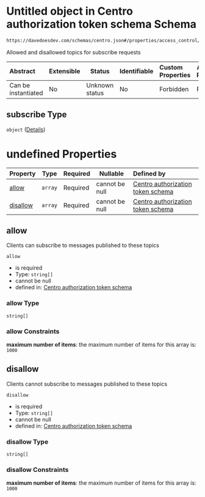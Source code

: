 # Untitled object in Centro authorization token schema Schema

```txt
https://davedoesdev.com/schemas/centro.json#/properties/access_control/properties/subscribe
```

Allowed and disallowed topics for subscribe requests


| Abstract            | Extensible | Status         | Identifiable | Custom Properties | Additional Properties | Access Restrictions | Defined In                                                                                  |
| :------------------ | ---------- | -------------- | ------------ | :---------------- | --------------------- | ------------------- | ------------------------------------------------------------------------------------------- |
| Can be instantiated | No         | Unknown status | No           | Forbidden         | Forbidden             | none                | [default_authz_token.schema.json\*](default_authz_token.schema.json "open original schema") |

## subscribe Type

`object` ([Details](default_authz_token-properties-access_control-properties-subscribe.md))

# undefined Properties

| Property              | Type    | Required | Nullable       | Defined by                                                                                                                                                                                                                                            |
| :-------------------- | ------- | -------- | -------------- | :---------------------------------------------------------------------------------------------------------------------------------------------------------------------------------------------------------------------------------------------------- |
| [allow](#allow)       | `array` | Required | cannot be null | [Centro authorization token schema](default_authz_token-properties-access_control-properties-subscribe-properties-allow.md "https&#x3A;//davedoesdev.com/schemas/centro.json#/properties/access_control/properties/subscribe/properties/allow")       |
| [disallow](#disallow) | `array` | Required | cannot be null | [Centro authorization token schema](default_authz_token-properties-access_control-properties-subscribe-properties-disallow.md "https&#x3A;//davedoesdev.com/schemas/centro.json#/properties/access_control/properties/subscribe/properties/disallow") |

## allow

Clients can subscribe to messages published to these topics


`allow`

-   is required
-   Type: `string[]`
-   cannot be null
-   defined in: [Centro authorization token schema](default_authz_token-properties-access_control-properties-subscribe-properties-allow.md "https&#x3A;//davedoesdev.com/schemas/centro.json#/properties/access_control/properties/subscribe/properties/allow")

### allow Type

`string[]`

### allow Constraints

**maximum number of items**: the maximum number of items for this array is: `1000`

## disallow

Clients cannot subscribe to messages published to these topics


`disallow`

-   is required
-   Type: `string[]`
-   cannot be null
-   defined in: [Centro authorization token schema](default_authz_token-properties-access_control-properties-subscribe-properties-disallow.md "https&#x3A;//davedoesdev.com/schemas/centro.json#/properties/access_control/properties/subscribe/properties/disallow")

### disallow Type

`string[]`

### disallow Constraints

**maximum number of items**: the maximum number of items for this array is: `1000`
